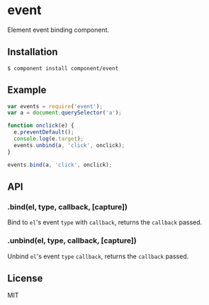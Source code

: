 
# event

  Element event binding component.

## Installation

    $ component install component/event

## Example

```js
var events = require('event');
var a = document.querySelector('a');

function onclick(e) {
  e.preventDefault();
  console.log(e.target);
  events.unbind(a, 'click', onclick);
}

events.bind(a, 'click', onclick);
```

## API

### .bind(el, type, callback, [capture])

  Bind to `el`'s event `type` with `callback`,
  returns the `callback` passed.

### .unbind(el, type, callback, [capture])

  Unbind `el`'s event `type` `callback`,
  returns the `callback` passed.

## License

  MIT
